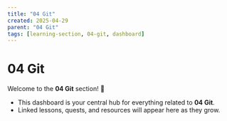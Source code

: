 ```yaml
---
title: "04 Git"
created: 2025-04-29
parent: "04 Git"
tags: [learning-section, 04-git, dashboard]
---
```


# 04 Git

Welcome to the **04 Git** section! 🚀

- This dashboard is your central hub for everything related to **04 Git**.
- Linked lessons, quests, and resources will appear here as they grow.
